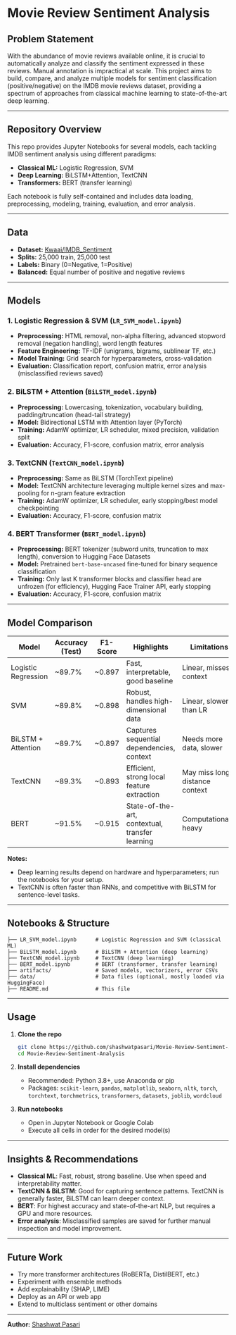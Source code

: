 # Movie Review Sentiment Analysis

## Problem Statement

With the abundance of movie reviews available online, it is crucial to automatically analyze and classify the sentiment expressed in these reviews. Manual annotation is impractical at scale. This project aims to build, compare, and analyze multiple models for sentiment classification (positive/negative) on the IMDB movie reviews dataset, providing a spectrum of approaches from classical machine learning to state-of-the-art deep learning.

---

## Repository Overview

This repo provides Jupyter Notebooks for several models, each tackling IMDB sentiment analysis using different paradigms:

- **Classical ML:** Logistic Regression, SVM
- **Deep Learning:** BiLSTM+Attention, TextCNN
- **Transformers:** BERT (transfer learning)

Each notebook is fully self-contained and includes data loading, preprocessing, modeling, training, evaluation, and error analysis.

---

## Data

- **Dataset:** [Kwaai/IMDB_Sentiment](https://huggingface.co/datasets/Kwaai/IMDB_Sentiment)
- **Splits:** 25,000 train, 25,000 test
- **Labels:** Binary (0=Negative, 1=Positive)
- **Balanced:** Equal number of positive and negative reviews

---

## Models

### 1. Logistic Regression & SVM (`LR_SVM_model.ipynb`)
- **Preprocessing:** HTML removal, non-alpha filtering, advanced stopword removal (negation handling), word length features
- **Feature Engineering:** TF-IDF (unigrams, bigrams, sublinear TF, etc.)
- **Model Training:** Grid search for hyperparameters, cross-validation
- **Evaluation:** Classification report, confusion matrix, error analysis (misclassified reviews saved)

### 2. BiLSTM + Attention (`BiLSTM_model.ipynb`)
- **Preprocessing:** Lowercasing, tokenization, vocabulary building, padding/truncation (head-tail strategy)
- **Model:** Bidirectional LSTM with Attention layer (PyTorch)
- **Training:** AdamW optimizer, LR scheduler, mixed precision, validation split
- **Evaluation:** Accuracy, F1-score, confusion matrix, error analysis

### 3. TextCNN (`TextCNN_model.ipynb`)
- **Preprocessing:** Same as BiLSTM (TorchText pipeline)
- **Model:** TextCNN architecture leveraging multiple kernel sizes and max-pooling for n-gram feature extraction
- **Training:** AdamW optimizer, LR scheduler, early stopping/best model checkpointing
- **Evaluation:** Accuracy, F1-score, confusion matrix

### 4. BERT Transformer (`BERT_model.ipynb`)
- **Preprocessing:** BERT tokenizer (subword units, truncation to max length), conversion to Hugging Face Datasets
- **Model:** Pretrained `bert-base-uncased` fine-tuned for binary sequence classification
- **Training:** Only last K transformer blocks and classifier head are unfrozen (for efficiency), Hugging Face Trainer API, early stopping
- **Evaluation:** Accuracy, F1-score, confusion matrix

---

## Model Comparison

| Model                 | Accuracy (Test) | F1-Score | Highlights                                | Limitations                  |
|-----------------------|-----------------|----------|-------------------------------------------|------------------------------|
| Logistic Regression   | ~89.7%          | ~0.897   | Fast, interpretable, good baseline        | Linear, misses context       |
| SVM                   | ~89.8%          | ~0.898   | Robust, handles high-dimensional data     | Linear, slower than LR       |
| BiLSTM + Attention    | ~89.7%          | ~0.897   | Captures sequential dependencies, context | Needs more data, slower      |
| TextCNN               | ~89.3%          | ~0.893   | Efficient, strong local feature extraction| May miss long-distance context|
| BERT                  | ~91.5%          | ~0.915   | State-of-the-art, contextual, transfer learning | Computationally heavy        |

**Notes:**
- Deep learning results depend on hardware and hyperparameters; run the notebooks for your setup.
- TextCNN is often faster than RNNs, and competitive with BiLSTM for sentence-level tasks.

---

## Notebooks & Structure

```
├── LR_SVM_model.ipynb      # Logistic Regression and SVM (classical ML)
├── BiLSTM_model.ipynb      # BiLSTM + Attention (deep learning)
├── TextCNN_model.ipynb     # TextCNN (deep learning)
├── BERT_model.ipynb        # BERT (transformer, transfer learning)
├── artifacts/              # Saved models, vectorizers, error CSVs
├── data/                   # Data files (optional, mostly loaded via HuggingFace)
├── README.md               # This file
```

---

## Usage

1. **Clone the repo**
   ```bash
   git clone https://github.com/shashwatpasari/Movie-Review-Sentiment-Analysis.git
   cd Movie-Review-Sentiment-Analysis
   ```

2. **Install dependencies**
   - Recommended: Python 3.8+, use Anaconda or pip
   - Packages: `scikit-learn`, `pandas`, `matplotlib`, `seaborn`, `nltk`, `torch`, `torchtext`, `torchmetrics`, `transformers`, `datasets`, `joblib`, `wordcloud`

3. **Run notebooks**
   - Open in Jupyter Notebook or Google Colab
   - Execute all cells in order for the desired model(s)

---

## Insights & Recommendations

- **Classical ML**: Fast, robust, strong baseline. Use when speed and interpretability matter.
- **TextCNN & BiLSTM**: Good for capturing sentence patterns. TextCNN is generally faster, BiLSTM can learn deeper context.
- **BERT**: For highest accuracy and state-of-the-art NLP, but requires a GPU and more resources.
- **Error analysis**: Misclassified samples are saved for further manual inspection and model improvement.

---

## Future Work

- Try more transformer architectures (RoBERTa, DistilBERT, etc.)
- Experiment with ensemble methods
- Add explainability (SHAP, LIME)
- Deploy as an API or web app
- Extend to multiclass sentiment or other domains

---

**Author:** [Shashwat Pasari](https://github.com/shashwatpasari)
